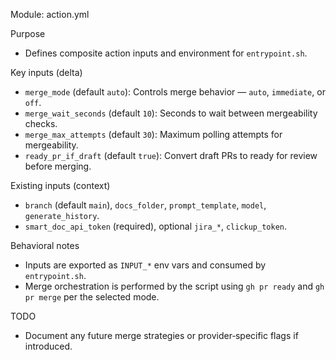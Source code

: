 Module: action.yml

Purpose
- Defines composite action inputs and environment for `entrypoint.sh`.

Key inputs (delta)
- `merge_mode` (default `auto`): Controls merge behavior — `auto`, `immediate`, or `off`.
- `merge_wait_seconds` (default `10`): Seconds to wait between mergeability checks.
- `merge_max_attempts` (default `30`): Maximum polling attempts for mergeability.
- `ready_pr_if_draft` (default `true`): Convert draft PRs to ready for review before merging.

Existing inputs (context)
- `branch` (default `main`), `docs_folder`, `prompt_template`, `model`, `generate_history`.
- `smart_doc_api_token` (required), optional `jira_*`, `clickup_token`.

Behavioral notes
- Inputs are exported as `INPUT_*` env vars and consumed by `entrypoint.sh`.
- Merge orchestration is performed by the script using `gh pr ready` and `gh pr merge` per the selected mode.

TODO
- Document any future merge strategies or provider‑specific flags if introduced.

